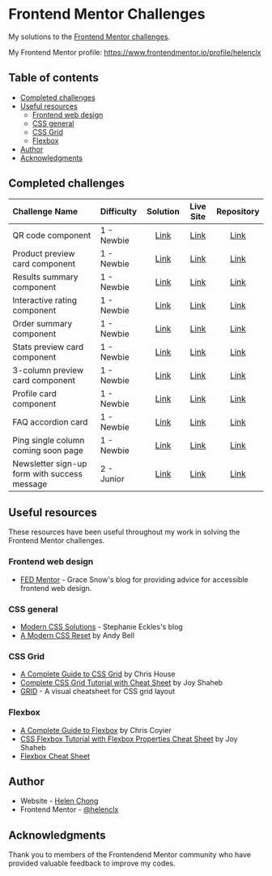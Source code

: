# Frontend Mentor Challenges

My solutions to the [Frontend Mentor challenges](https://www.frontendmentor.io/challenges).

My Frontend Mentor profile: https://www.frontendmentor.io/profile/helenclx

## Table of contents

- [Completed challenges](#completed-challenges)
- [Useful resources](#useful-resources)
    - [Frontend web design](#frontend-web-design)
    - [CSS general](#css-general)
    - [CSS Grid](#css-grid)
    - [Flexbox](#flexbox)
- [Author](#author)
- [Acknowledgments](#acknowledgments)

## Completed challenges

| Challenge Name | Difficulty | Solution | Live Site | Repository |
| :--- | :--- | :----: | :----: | :----: |
| QR code component | 1 - Newbie | [Link](https://www.frontendmentor.io/solutions/mobilefriendly-qr-code-page-using-flexbox-7qc88MuUbG) | [Link](https://helenclx.github.io/Frontend-Mentor-Challenges/qr-code-component/) | [Link](https://github.com/helenclx/Frontend-Mentor-Challenges/tree/main/qr-code-component) |
| Product preview card component | 1 - Newbie | [Link](https://www.frontendmentor.io/solutions/responsive-product-preview-card-using-css-grid-and-flexbox-Rui57Kc09b) | [Link](https://helenclx.github.io/Frontend-Mentor-Challenges/product-preview-card-component/) | [Link](https://github.com/helenclx/Frontend-Mentor-Challenges/tree/main/product-preview-card-component) |
| Results summary component | 1 - Newbie | [Link](https://www.frontendmentor.io/solutions/responsive-results-summary-using-css-grid-and-flexbox-AY52dCLJrO) | [Link](https://helenclx.github.io/Frontend-Mentor-Challenges/results-summary-component/) | [Link](https://github.com/helenclx/Frontend-Mentor-Challenges/tree/main/results-summary-component) |
| Interactive rating component | 1 - Newbie | [Link](https://www.frontendmentor.io/solutions/interactive-rating-component-using-html-css-and-javascript-rfiO0cERCQ) | [Link](https://helenclx.github.io/Frontend-Mentor-Challenges/interactive-rating-component/) | [Link](https://github.com/helenclx/Frontend-Mentor-Challenges/tree/main/interactive-rating-component) |
| Order summary component | 1 - Newbie | [Link](https://www.frontendmentor.io/solutions/responsive-order-summary-card-using-flexbox-LjQRt6r5am) | [Link](https://helenclx.github.io/Frontend-Mentor-Challenges/order-summary-component/) | [Link](https://github.com/helenclx/Frontend-Mentor-Challenges/tree/main/order-summary-component) |
| Stats preview card component | 1 - Newbie | [Link](https://www.frontendmentor.io/solutions/responsive-stats-preview-card-using-css-grid-and-flexbox-WBtIASipyN) | [Link](https://helenclx.github.io/Frontend-Mentor-Challenges/stats-preview-card-component/) | [Link](https://github.com/helenclx/Frontend-Mentor-Challenges/tree/main/stats-preview-card-component) |
| 3-column preview card component | 1 - Newbie | [Link](https://www.frontendmentor.io/solutions/responsive-3column-preview-card-component-with-css-grid-and-flexbox-kdwbHs_RbX) | [Link](https://helenclx.github.io/Frontend-Mentor-Challenges/3-column-preview-card-component/) | [Link](https://github.com/helenclx/Frontend-Mentor-Challenges/tree/main/3-column-preview-card-component/) |
| Profile card component | 1 - Newbie | [Link](https://www.frontendmentor.io/solutions/responsive-profile-card-component-using-flexbox-8EN3jyK-GM) | [Link](https://helenclx.github.io/Frontend-Mentor-Challenges/profile-card-component/) | [Link](https://github.com/helenclx/Frontend-Mentor-Challenges/tree/main/profile-card-component/) |
| FAQ accordion card | 1 - Newbie | [Link](https://www.frontendmentor.io/solutions/faq-accordion-card-without-javascript-42vn9Q9lsO) | [Link](https://helenclx.github.io/Frontend-Mentor-Challenges/faq-accordion-card/) | [Link](https://github.com/helenclx/Frontend-Mentor-Challenges/tree/main/faq-accordion-card) |
| Ping single column coming soon page | 1 - Newbie | [Link](https://www.frontendmentor.io/solutions/responsive-ping-coming-soon-page-with-vanilla-javascript-y6sfGWPXFH) | [Link](https://helenclx.github.io/Frontend-Mentor-Challenges/ping-coming-soon-page/) | [Link](https://github.com/helenclx/Frontend-Mentor-Challenges/tree/main/ping-coming-soon-page) |
| Newsletter sign-up form with success message | 2 - Junior | [Link](https://www.frontendmentor.io/solutions/responsive-newsletter-signup-form-using-vanilla-javascript-4ITcDDwYdB) | [Link](https://helenclx.github.io/Frontend-Mentor-Challenges/newsletter-sign-up-with-success-message/) | [Link](https://github.com/helenclx/Frontend-Mentor-Challenges/tree/main/newsletter-sign-up-with-success-message) |


## Useful resources

These resources have been useful throughout my work in solving the Frontend Mentor challenges.

### Frontend web design

- [FED Mentor](https://fedmentor.dev/) - Grace Snow's blog for providing advice for accessible frontend web design.

### CSS general

- [Modern CSS Solutions](https://moderncss.dev/) - Stephanie Eckles's blog
- [A Modern CSS Reset](https://andy-bell.co.uk/a-more-modern-css-reset/) by Andy Bell

### CSS Grid

- [A Complete Guide to CSS Grid](https://css-tricks.com/snippets/css/complete-guide-grid/) by Chris House
- [Complete CSS Grid Tutorial with Cheat Sheet](https://www.freecodecamp.org/news/css-grid-tutorial-with-cheatsheet/) by Joy Shaheb
- [GRID](https://grid.malven.co/) - A visual cheatsheet for CSS grid layout

### Flexbox

- [A Complete Guide to Flexbox](https://css-tricks.com/snippets/css/a-guide-to-flexbox/) by Chris Coyier
- [CSS Flexbox Tutorial with Flexbox Properties Cheat Sheet](https://www.freecodecamp.org/news/css-flexbox-tutorial-with-cheatsheet/) by Joy Shaheb
- [Flexbox Cheat Sheet](https://flexboxcheatsheet.com/)

## Author

- Website - [Helen Chong](https://helenclx.github.io/)
- Frontend Mentor - [@helenclx](https://www.frontendmentor.io/profile/helenclx)

## Acknowledgments

Thank you to members of the Frontendend Mentor community who have provided valuable feedback to improve my codes.